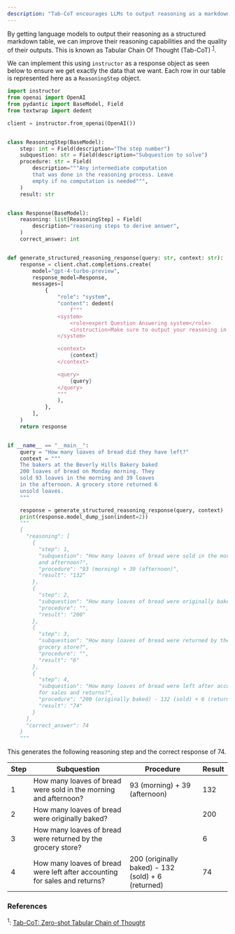 ```yaml
---
description: "Tab-CoT encourages LLMs to output reasoning as a markdown table, improving the structure and reasoning of its output"
---
```


By getting language models to output their reasoning as a structured markdown table, we can improve their reasoning capabilities and the quality of their outputs. This is known as Tabular Chain Of Thought (Tab-CoT) <sup><a href="https://arxiv.org/pdf/2305.17812">1</a></sup>.

We can implement this using `instructor` as a response object as seen below to ensure we get exactly the data that we want. Each row in our table is represented here as a `ReasoningStep` object.

```python hl_lines="36-38"
import instructor
from openai import OpenAI
from pydantic import BaseModel, Field
from textwrap import dedent

client = instructor.from_openai(OpenAI())


class ReasoningStep(BaseModel):
    step: int = Field(description="The step number")
    subquestion: str = Field(description="Subquestion to solve")
    procedure: str = Field(
        description="""Any intermediate computation
        that was done in the reasoning process. Leave
        empty if no computation is needed""",
    )
    result: str


class Response(BaseModel):
    reasoning: list[ReasoningStep] = Field(
        description="reasoning steps to derive answer",
    )
    correct_answer: int


def generate_structured_reasoning_response(query: str, context: str):
    response = client.chat.completions.create(
        model="gpt-4-turbo-preview",
        response_model=Response,
        messages=[
            {
                "role": "system",
                "content": dedent(
                    f"""
                <system>
                    <role>expert Question Answering system</role>
                    <instruction>Make sure to output your reasoning in structured reasoning steps before generating a response to the user's query.</instruction>
                </system>

                <context>
                    {context}
                </context>

                <query>
                    {query}
                </query>
                """
                ),
            },
        ],
    )
    return response


if __name__ == "__main__":
    query = "How many loaves of bread did they have left?"
    context = """
    The bakers at the Beverly Hills Bakery baked
    200 loaves of bread on Monday morning. They
    sold 93 loaves in the morning and 39 loaves
    in the afternoon. A grocery store returned 6
    unsold loaves.
    """

    response = generate_structured_reasoning_response(query, context)
    print(response.model_dump_json(indent=2))
    """
    {
      "reasoning": [
        {
          "step": 1,
          "subquestion": "How many loaves of bread were sold in the morning
          and afternoon?",
          "procedure": "93 (morning) + 39 (afternoon)",
          "result": "132"
        },
        {
          "step": 2,
          "subquestion": "How many loaves of bread were originally baked?",
          "procedure": "",
          "result": "200"
        },
        {
          "step": 3,
          "subquestion": "How many loaves of bread were returned by the
          grocery store?",
          "procedure": "",
          "result": "6"
        },
        {
          "step": 4,
          "subquestion": "How many loaves of bread were left after accounting
          for sales and returns?",
          "procedure": "200 (originally baked) - 132 (sold) + 6 (returned)",
          "result": "74"
        }
      ],
      "correct_answer": 74
    }
    """
```

This generates the following reasoning step and the correct response of 74.

| Step | Subquestion                                                                | Procedure                                          | Result |
| ---- | -------------------------------------------------------------------------- | -------------------------------------------------- | ------ |
| 1    | How many loaves of bread were sold in the morning and afternoon?           | 93 (morning) + 39 (afternoon)                      | 132    |
| 2    | How many loaves of bread were originally baked?                            |                                                    | 200    |
| 3    | How many loaves of bread were returned by the grocery store?               |                                                    | 6      |
| 4    | How many loaves of bread were left after accounting for sales and returns? | 200 (originally baked) - 132 (sold) + 6 (returned) | 74     |

### References

<sup id="ref-1">1</sup>: [Tab-CoT: Zero-shot Tabular Chain of Thought](https://arxiv.org/pdf/2305.17812)
